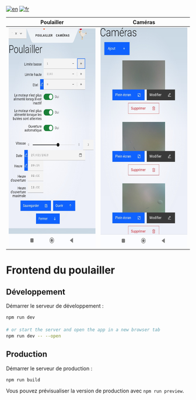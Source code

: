 [![en](https://img.shields.io/badge/lang-en-ab4b52.svg)](https://github.com/tlebigre/henHouseFrontend/blob/main/README.md)
[![fr](https://img.shields.io/badge/lang-fr-318ce7.svg)](https://github.com/tlebigre/henHouseFrontend/blob/main/README.fr.md)

Poulailler             |  Caméras
:-------------------------:|:-------------------------:
<img src="https://github.com/tlebigre/henHouseFrontend/blob/main/fr_henhouse.jpg" alt="" width="300" height="600">  |  <img src="https://github.com/tlebigre/henHouseFrontend/blob/main/fr_camera.jpg" alt="" width="300" height="600">

# Frontend du poulailler

## Développement

Démarrer le serveur de développement :

```bash
npm run dev

# or start the server and open the app in a new browser tab
npm run dev -- --open
```

## Production

Démarrer le serveur de production :

```bash
npm run build
```

Vous pouvez prévisualiser la version de production avec `npm run preview`.

